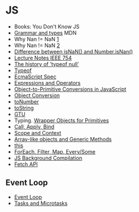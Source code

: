 # JS #

- Books: You Don't Know JS
- [Grammar and types](https://developer.mozilla.org/bm/docs/Web/JavaScript/Guide/Grammar_and_Types) MDN
- Why Nan != NaN [1](https://stackoverflow.com/questions/1565164/what-is-the-rationale-for-all-comparisons-returning-false-for-ieee754-nan-values)
- Why Nan != NaN [2](https://www.quora.com/In-JavaScript-why-does-the-expression-NaN-NaN-give-a-false-value)
- [Difference between isNaN() and Number.isNan()](https://developer.mozilla.org/en-US/docs/Web/JavaScript/Reference/Global_Objects/NaN)
- [Lecture Notes IEEE 754](http://www.cs.berkeley.edu/~wkahan/ieee754status/IEEE754.PDF)
- [The history of ’typeof null’](http://2ality.com/2013/10/typeof-null.html)
- [Typeof](https://developer.mozilla.org/en-US/docs/Web/JavaScript/Reference/Operators/typeof)
- [EcmaScript Spec](http://www.ecma-international.org/ecma-262/5.1/#sec-8)
- [Expressions and Operators](https://developer.mozilla.org/en-US/docs/Web/JavaScript/Guide/Expressions_and_Operators)
- [Object-to-Primitive Conversions in JavaScript](http://www.adequatelygood.com/Object-to-Primitive-Conversions-in-JavaScript.html)
- [Object Conversion](https://learn.javascript.ru/object-conversion)
- [toNumber](https://developer.mozilla.org/en-US/docs/Web/JavaScript/Reference/Global_Objects/Number/prototype)
- [toString](https://developer.mozilla.org/en-US/docs/Web/JavaScript/Reference/Global_Objects/String/prototype)
- [GTU](https://github.com/aca-betconstruct/test-force)
- Typing. [Wrapper Objects for Primitives](http://speakingjs.com/es5/ch08.html)
- [Call, Apply, Bind](https://www.codementor.io/niladrisekhardutta/how-to-call-apply-and-bind-in-javascript-8i1jca6jp)
- [Scope and Context](http://ryanmorr.com/understanding-scope-and-context-in-javascript/)
- [Array-like objects and Generic Methods](http://2ality.com/2013/05/quirk-array-like-objects.html)
- [this](https://habrahabr.ru/post/149516/)
- [ForEach, Filter, Map, Every/Some](https://learn.javascript.ru/array-iteration)
- [JS Background Compilation](https://v8project.blogspot.am/2018/03/background-compilation.html)
- [Fetch API](https://developers.google.com/web/ilt/pwa/working-with-the-fetch-api)


## Event Loop
- [Event Loop](https://hackernoon.com/understanding-js-the-event-loop-959beae3ac40)
- [Tasks and Microtasks](https://jakearchibald.com/2015/tasks-microtasks-queues-and-schedules/)

